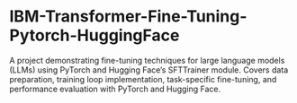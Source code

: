 # IBM-Transformer-Fine-Tuning-Pytorch-HuggingFace
A project demonstrating fine-tuning techniques for large language models (LLMs) using PyTorch and Hugging Face’s SFTTrainer module. Covers data preparation, training loop implementation, task-specific fine-tuning, and performance evaluation with PyTorch and Hugging Face.
